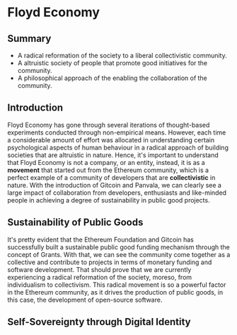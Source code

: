 # Floyd Economy

## Summary
- A radical reformation of the society to a liberal collectivistic community.
- A altruistic society of people that promote good initiatives for the community.
- A philosophical approach of the enabling the collaboration of the community.

## Introduction
Floyd Economy has gone through several iterations of thought-based experiments conducted through non-empirical means. However, each time a considerable amount of effort was allocated in understanding certain psychological aspects of human behaviour in a radical approach of building societies that are altruistic in nature. Hence, it's important to understand that Floyd Economy is not a company, or an entity, instead, it is as a **movement** that started out from the Ethereum community, which is a perfect example of a community of developers that are **collectivistic** in nature. With the introduction of Gitcoin and Panvala, we can clearly see a large impact of collaboration from developers, enthusiasts and like-minded people in achieving a degree of sustainability in public good projects.

## Sustainability of Public Goods
It's pretty evident that the Ethereum Foundation and Gitcoin has successfully built a sustainable public good funding mechanism through the concept of Grants. With that, we can see the community come together as a collective and contribute to projects in terms of monetary funding and software development. That should prove that we are currently experiencing a radical reformation of the society, moreso, from individualism to collectivism. This radical movement is so a powerful factor in the Ethereum community, as it drives the production of public goods, in this case, the development of open-source software.

## Self-Sovereignty through Digital Identity
